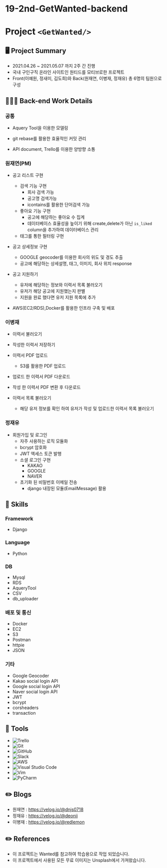 # 19-2nd-GetWanted-backend

# Project ```<GetWanted/>```

## 🖥 Project Summary
- 2021.04.26 ~ 2021.05.07 까지 2주 간 진행
- 국내 구인구직 온라인 사이트인 원티드를 모티브로한 프로젝트
- Front(이예원, 정새미, 김도희)와 Back(원재연, 이병재, 정재유) 총 6명의 팀원으로 구성


## 👩🏻‍💻 Back-end Work Details
### 공통
* Aquery Tool을 이용한 모델링

* git rebase를 활용한 효율적인 커밋 관리

* API document, Trello를 이용한 양방향 소통



### 원재연(PM)
* 공고 리스트 구현
  - 검색 기능 구현
    + 회사 검색 가능
    + 공고명 검색가능
    + icontains를 활용한 단어검색 가능
  - 좋아요 기능 구현
    + 공고에 해당하는 좋아요 수 집계
    + 데이터베이스 효율성을 높이기 위해 create,delete가 아닌 ```is_liked``` column을 추가하여 데이터베이스 관리
  - 태그를 통한 필터링 구현
  
* 공고 상세정보 구현
  - GOOGLE geocoder를 이용한 회사의 위도 및 경도 추출
  - 공고에 해당하는 상세설명, 태그, 이미지, 회사 위치 response
  
* 공고 지원하기
  - 유저에 해당하는 정보와 이력서 목록 불러오기
  - 유저가 해당 공고에 지원했는지 판별
  - 지원을 완료 했다면 유저 지원 목록에 추가
  
* AWS(EC2/RDS),Docker를 활용한 인프라 구축 및 배포

### 이병재
* 이력서 불러오기

* 작성한 이력서 저장하기

* 이력서 PDF 업로드
  - S3를 활용한 PDF 업로드

* 업로드 한 이력서 PDF 다운로드

* 작성 한 이력서 PDF 변환 후 다운로드


* 이력서 목록 불러오기
  - 해당 유저 정보를 확인 하여 유저가 작성 및 업로드한 이력서 목록 불러오기

### 정재유
* 회원가입 및 로그인
  - 자주 사용하는 로직 모듈화
  - bcrypt 암호화
  - JWT 액세스 토큰 발행
  - 소셜 로그인 구현
    + KAKAO
    + GOOGLE
    + NAVER
  - 초기화 된 비밀번호 이메일 전송
    + django 내장된 모듈(EmailMessage) 활용

## 🔧 Skills

### Framework
- Django
### Language
- Python
### DB
- Mysql
- RDS
- AqueryTool
- CSV
- db_uploader
### 배포 및 통신
- Docker
- EC2
- S3
- Postman
- httpie
- JSON
### 기타
- Google Geocoder
- Kakao social login API
- Google social login API
- Naver social login API
- JWT
- bcrypt
- corsheaders
- transaction

## 🔧 Tools
- <img alt="Trello" src="https://img.shields.io/badge/Trello-%23026AA7.svg?&style=for-the-badge&logo=Trello&logoColor=white"/>
- <img alt="Git" src="https://img.shields.io/badge/git-%23F05033.svg?&style=for-the-badge&logo=git&logoColor=white"/>
- <img alt="GitHub" src="https://img.shields.io/badge/github-%23121011.svg?&style=for-the-badge&logo=github&logoColor=white"/>
- <img alt="Slack" src="https://img.shields.io/badge/Slack-4A154B?style=for-the-badge&logo=slack&logoColor=white" />
- <img alt="AWS" src="https://img.shields.io/badge/AWS-%23FF9900.svg?&style=for-the-badge&logo=amazon-aws&logoColor=white"/>
- <img alt="Visual Studio Code" src="https://img.shields.io/badge/VisualStudioCode-0078d7.svg?&style=for-the-badge&logo=visual-studio-code&logoColor=white"/>
- <img alt="Vim" src="https://img.shields.io/badge/VIM-%2311AB00.svg?&style=for-the-badge&logo=vim&logoColor=white"/>
- <img alt="PyCharm" src="https://img.shields.io/badge/PyCharm-000000.svg?&style=for-the-badge&logo=PyCharm&logoColor=white"/>
## ✏️ Blogs
- 원재연 : https://velog.io/@dnjs0718
- 정재유 : https://velog.io/@deonii
- 이병재 : https://velog.io/@redlemon

## ✏️ References
- 이 프로젝트는 Wanted를 참고하여 학습용으로 작업 되었습니다.
- 이 프로젝트에서 사용된 모든 무료 이미지는 Unsplash에서 가져왔습니다.
